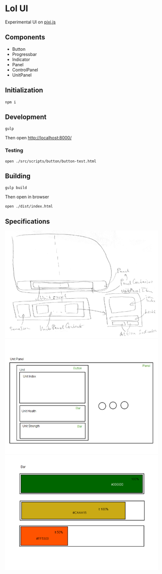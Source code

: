 Lol UI
======

Experimental UI on [pixi.js](https://github.com/GoodBoyDigital/pixi.js/)

## Components
- Button
- Progressbar
- Indicator
- Panel
- ControlPanel
- UnitPanel

## Initialization
```
npm i
```

## Development
```
gulp
```
Then open [http://localhost:8000/](http://localhost:8000/)

### Testing
```
open ./src/scripts/button/button-test.html
```

## Building
```
gulp build
```
Then open in browser
```
open ./dist/index.html
```

## Specifications
![Control Panel](specs/control_panel.png)
![Unit Panel](specs/unit_panel.png)
![Progressbar](specs/progressbar.png)
